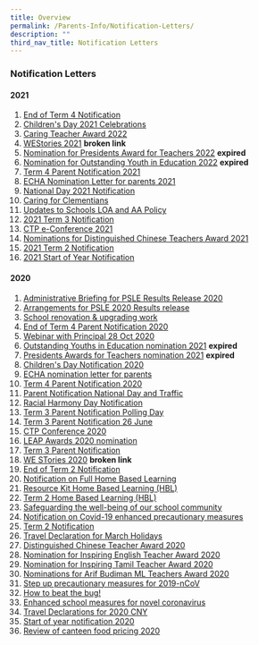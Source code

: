 ```yaml
---
title: Overview
permalink: /Parents-Info/Notification-Letters/
description: ""
third_nav_title: Notification Letters
---
```

### Notification Letters

#### 2021
1. [End of Term 4 Notification](/files/End%20of%20Term%204%20Notification.pdf)
2. [Children's Day 2021 Celebrations](/files/Children's%20Day%202021%20Celebrations.pdf)
3. [Caring Teacher Award 2022](/files/Caring%20Teacher%20Award%202022.pdf)
4. [WEStories 2021](https://clementipri.moe.edu.sg/parents-info/notifications/notification-letters) **broken link**
5. [Nomination for Presidents Award for Teachers 2022](http://go.gov.sg/pat2022) **expired**
6. [Nomination for Outstanding Youth in Education 2022](http://go.gov.sg/oyea2022) **expired**
7. [Term 4 Parent Notification 2021](/files/Term%204%20Parent%20Notification%202021.pdf)
8. [ECHA Nomination Letter for parents 2021](/files/ECHA%20Nomination%20Letter%20for%20parents%202021.pdf)
9. [National Day 2021 Notification](/files/National%20Day%20Celebrations%202021.pdf)
10. [Caring for Clementians](/files/caring%20for%20clementians.pdf)
11. [Updates to Schools LOA and AA Policy](/files/Updates%20to%20Schools%20LOA%20and%20AA%20Policy.pdf)
12. [2021 Term 3 Notification](/files/2021%20Term%203%20Notification.pdf)
13. [CTP e-Conference 2021](/files/CTP%20e-Conference%202021.pdf)
14. [Nominations for Distinguished Chinese Teachers Award 2021](https://clementipri-moe-edu-sg-admin.cwp.sg/qql/slot/u154/Notification%20Letters%20-%202021/T2/Distinguished%20CL%20Teachers%20Award%202021.jpg)
15. [2021 Term 2 Notification](/files/2021%20Term%202%20Notification.pdf)
16. [2021 Start of Year Notification](/files/2021%20Start%20of%20Year%20Notification.pdf)

#### 2020
1. [Administrative Briefing for PSLE Results Release 2020](https://clementipri-moe-edu-sg-admin.cwp.sg/qql/slot/u154/Notification%20Letters%20-%202020/T4/PSLE%20Results%202020_Admin%20Brief.mp4)
2. [Arrangements for PSLE 2020 Results release](/files/Arrangements%20for%20PSLE%202020%20Results%20release.pdf)
3. [School renovation & upgrading work](/files/School%20renovation%20&%20upgrading%20work.pdf)
4. [End of Term 4 Parent Notification 2020](/files/End%20of%20Term%204%20Parent%20Notification%202020.pdf)
5. [Webinar with Principal 28 Oct 2020](/files/Webinar%20with%20Principal%2028%20Oct%202020.pdf)
6. [Outstanding Youths in Education nomination 2021](https://go.gov.sg/oyea2021) **expired**
7. [Presidents Awards for Teachers nomination 2021](https://go.gov.sg/pat2021) **expired**
8. [Children's Day Notification 2020](/files/Children's%20Day%20Notification%202020.pdf)
9. [ECHA nomination letter for parents](/files/ECHA%20nomination%20letter%20for%20parents.pdf)
10. [Term 4 Parent Notification 2020](/files/Term%204%20Parent%20Notification%202020.pdf)
11. [Parent Notification National Day and Traffic](/files/Parent%20Notification%20National%20Day%20and%20Traffic.pdf)
12. [Racial Harmony Day Notification](/files/Racial%20Harmony%20Day%20Notification.pdf)
13. [Term 3 Parent Notification Polling Day](/files/Term%203%20Parent%20Notification%20Polling%20Day.pdf)
14. [Term 3 Parent Notification 26 June](/files/Term%203%20Parent%20Notification%2026%20June.pdf)
15. [CTP Conference 2020](/files/CTP%20Conference%202020.pdf)
16. [LEAP Awards 2020 nomination](/files/LEAP%20Awards%202020%20nomination.pdf)
17. [Term 3 Parent Notification](/files/Term%203%20Parent%20Notification.pdf)
18. [WE STories 2020](https://clementipri-moe-edu-sg-admin.cwp.sg/qql/slot/u154/Notification%20Letters%20-%202020/T2/WE%20STories%202020.pdf) **broken link**
19. [End of Term 2 Notification](/files/End%20of%20Term%202%20notification.pdf)
20. [Notification on Full Home Based Learning](/files/Notification%20on%20Full%20Home%20Based%20Learning.pdf)
21. [Resource Kit Home Based Learning (HBL)](/files/Resource%20Kit%20Home%20Based%20Learning%20(HBL).pdf)
22. [Term 2 Home Based Learning (HBL)](/files/Term%202%20Home%20Based%20Learning%20(HBL).pdf)
23. [Safeguarding the well-being of our school community](/files/Safeguarding%20the%20well-being%20of%20our%20school%20community.pdf)
24. [Notification on Covid-19 enhanced precautionary measures](/files/Notification%20on%20Covid-19%20enhanced%20precautionary%20measures.pdf)
25. [Term 2 Notification](/files/Term%202%20Notification.pdf)
26. [Travel Declaration for March Holidays](/files/Travel%20Declaration%20for%20March%20Holidays.pdf)
27. [Distinguished Chinese Teacher Award 2020](/files/Distinguished%20Chinese%20Teacher%20Award%202020.pdf)
28. [Nomination for Inspiring English Teacher Award 2020](/files/Nomination%20for%20Inspiring%20English%20Teacher%20Award%202020.pdf)
29. [Nomination for Inspiring Tamil Teacher Award 2020](/files/Nomination%20for%20Inspiring%20Tamil%20Teacher%20Award%202020.pdf)
30. [Nominations for Arif Budiman ML Teachers Award 2020](/files/Nominations%20for%20Arif%20Budiman%20ML%20Teachers%20Award%202020.pdf)
31. [Step up precautionary measures for 2019-nCoV](/files/Step%20up%20precautionary%20measures%20for%202019-nCoV.pdf)
32. [How to beat the bug!](https://clementipri-moe-edu-sg-admin.cwp.sg/qql/slot/u154/Notification%20Letters%20-%202020/T1/Wuhan%20Virus%20Precautionary%20Measures.gif)
33. [Enhanced school measures for novel coronavirus](/files/Enhanced%20school%20measures%20for%20novel%20coronavirus.pdf)
34. [Travel Declarations for 2020 CNY](/files/Travel%20Declarations%20for%202020%20CNY.pdf)
35. [Start of year notification 2020](/files/Start%20of%20year%20notification%202020.pdf)
36. [Review of canteen food pricing 2020](/files/Review%20of%20canteen%20food%20pricing%202020.pdf)